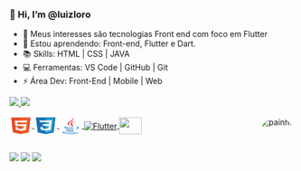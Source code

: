 ### 👋 Hi, I’m @luizloro
- 👀 Meus interesses são tecnologias Front end com foco em Flutter
- 🌱 Estou aprendendo: Front-end, Flutter e Dart.
- 📚 Skills: HTML | CSS | JAVA
- 💻 Ferramentas: VS Code | GitHub | Git
- ⚡ Área Dev: Front-End | Mobile | Web

<!--
luizloro/luizloro is a ✨ special ✨ repository because its `README.md` (this file) appears on your GitHub profile.
You can click the Preview link to take a look at your changes.
-->

<!-- Design do perfil copiado de Jeferson Lima -->

<span>
    <a href="https://github.com/luizloro">
    <img height="150em" src="https://github-readme-stats.vercel.app/api?username=luizloro&count_private=true&show_icons=true&theme=chartreuse-dark&hide=prs,contribs"/>
    <img height="150em" src="https://github-readme-stats.vercel.app/api/top-langs/?username=luizloro&layout=compact&langs_count=7&theme=chartreuse-dark"/>
</span>

<!-- Sessão de atributos -->

<div style="display: inline_block"><br>
    <img align="center" alt="HTML" height="30" width="40" src="https://raw.githubusercontent.com/devicons/devicon/master/icons/html5/html5-original.svg">
    <img align="center" alt="CSS" height="30" width="40" src="https://raw.githubusercontent.com/devicons/devicon/master/icons/css3/css3-original.svg">
    <img align="center" alt="JAVA" height="30" width="40" src="https://raw.githubusercontent.com/devicons/devicon/master/icons/java/java-original.svg">
    <img align="center" alt="Flutter" height="30" width="40" src="https://cdn.jsdelivr.net/gh/devicons/devicon/icons/flutter/flutter-original.svg">
    <img align="center"  height="30" width="40" src="https://cdn.jsdelivr.net/gh/devicons/devicon/icons/dart/dart-original.svg">
    <img align="right" alt="painho" height="150" style="border-radius:400px;" src="https://i.imgur.com/787UUp5.png">
</div>

<!-- Linha -->

##

<!-- Sessão social -->

<div>
    <a href="https://www.instagram.com/luiz_galvao85/" target="_blank"><img align="center" src="https://img.shields.io/badge/-Instagram-%23E4405F?style=for-the-badge&logo=instagram&logoColor=white" target="_blank"></a>
    <a href = "mailto:luizloro85@gmail.com"><img align="center" src="https://img.shields.io/badge/-Gmail-%23F00?style=for-the-badge&logo=gmail&logoColor=white" target="_blank"></a>
    <a href="https://www.linkedin.com/in/luiz-eduardo-4a8248116/" target="_blank"><img align="center" src="https://img.shields.io/badge/-LinkedIn-%230077B5?style=for-the-badge&logo=linkedin&logoColor=white" target="_blank"></a>
</div>
